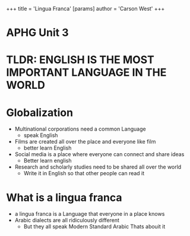 +++
 title = 'Lingua Franca'
[params]
	author = 'Carson West'
+++
# APHG Unit 3

# TLDR: ENGLISH IS THE MOST IMPORTANT LANGUAGE IN THE WORLD

# Globalization
- Multinational corporations need a common Language
	- speak English
- Films are created all over the place and everyone like film
	- better learn English
- Social media is a place where everyone can connect and share ideas
	- Better learn english
- Research and scholarly studies need to be shared all over the world
	- Write it in English so that other people can read it
# What is a lingua franca
- a lingua franca is a Language that everyone in a place knows
- Arabic dialects are all ridiculously different
	- But they all speak Modern Standard Arabic
Thats abouit it
